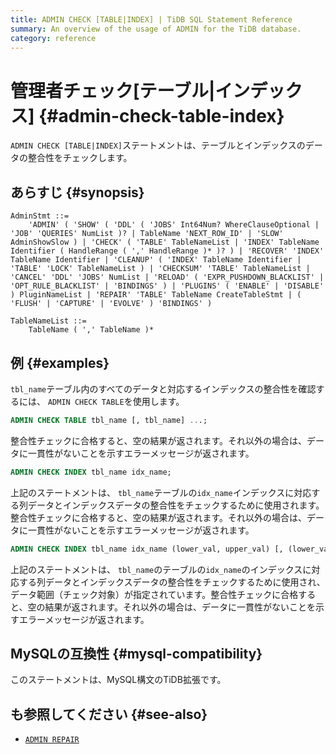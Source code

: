 ```yaml
---
title: ADMIN CHECK [TABLE|INDEX] | TiDB SQL Statement Reference
summary: An overview of the usage of ADMIN for the TiDB database.
category: reference
---
```


# 管理者チェック[テーブル|インデックス] {#admin-check-table-index}

`ADMIN CHECK [TABLE|INDEX]`ステートメントは、テーブルとインデックスのデータの整合性をチェックします。

## あらすじ {#synopsis}

```ebnf+diagram
AdminStmt ::=
    'ADMIN' ( 'SHOW' ( 'DDL' ( 'JOBS' Int64Num? WhereClauseOptional | 'JOB' 'QUERIES' NumList )? | TableName 'NEXT_ROW_ID' | 'SLOW' AdminShowSlow ) | 'CHECK' ( 'TABLE' TableNameList | 'INDEX' TableName Identifier ( HandleRange ( ',' HandleRange )* )? ) | 'RECOVER' 'INDEX' TableName Identifier | 'CLEANUP' ( 'INDEX' TableName Identifier | 'TABLE' 'LOCK' TableNameList ) | 'CHECKSUM' 'TABLE' TableNameList | 'CANCEL' 'DDL' 'JOBS' NumList | 'RELOAD' ( 'EXPR_PUSHDOWN_BLACKLIST' | 'OPT_RULE_BLACKLIST' | 'BINDINGS' ) | 'PLUGINS' ( 'ENABLE' | 'DISABLE' ) PluginNameList | 'REPAIR' 'TABLE' TableName CreateTableStmt | ( 'FLUSH' | 'CAPTURE' | 'EVOLVE' ) 'BINDINGS' )

TableNameList ::=
    TableName ( ',' TableName )*
```

## 例 {#examples}

`tbl_name`テーブル内のすべてのデータと対応するインデックスの整合性を確認するには、 `ADMIN CHECK TABLE`を使用します。


```sql
ADMIN CHECK TABLE tbl_name [, tbl_name] ...;
```

整合性チェックに合格すると、空の結果が返されます。それ以外の場合は、データに一貫性がないことを示すエラーメッセージが返されます。


```sql
ADMIN CHECK INDEX tbl_name idx_name;
```

上記のステートメントは、 `tbl_name`テーブルの`idx_name`インデックスに対応する列データとインデックスデータの整合性をチェックするために使用されます。整合性チェックに合格すると、空の結果が返されます。それ以外の場合は、データに一貫性がないことを示すエラーメッセージが返されます。


```sql
ADMIN CHECK INDEX tbl_name idx_name (lower_val, upper_val) [, (lower_val, upper_val)] ...;
```

上記のステートメントは、 `tbl_name`のテーブルの`idx_name`のインデックスに対応する列データとインデックスデータの整合性をチェックするために使用され、データ範囲（チェック対象）が指定されています。整合性チェックに合格すると、空の結果が返されます。それ以外の場合は、データに一貫性がないことを示すエラーメッセージが返されます。

## MySQLの互換性 {#mysql-compatibility}

このステートメントは、MySQL構文のTiDB拡張です。

## も参照してください {#see-also}

-   [`ADMIN REPAIR`](/sql-statements/sql-statement-admin.md#admin-repair-statement)
